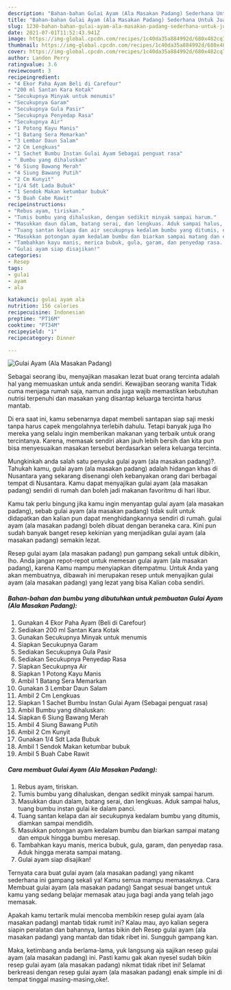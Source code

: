 ```yaml
---
description: "Bahan-bahan Gulai Ayam (Ala Masakan Padang) Sederhana Untuk Jualan"
title: "Bahan-bahan Gulai Ayam (Ala Masakan Padang) Sederhana Untuk Jualan"
slug: 1230-bahan-bahan-gulai-ayam-ala-masakan-padang-sederhana-untuk-jualan
date: 2021-07-01T11:52:43.941Z
image: https://img-global.cpcdn.com/recipes/1c40da35a884992d/680x482cq70/gulai-ayam-ala-masakan-padang-foto-resep-utama.jpg
thumbnail: https://img-global.cpcdn.com/recipes/1c40da35a884992d/680x482cq70/gulai-ayam-ala-masakan-padang-foto-resep-utama.jpg
cover: https://img-global.cpcdn.com/recipes/1c40da35a884992d/680x482cq70/gulai-ayam-ala-masakan-padang-foto-resep-utama.jpg
author: Landon Perry
ratingvalue: 3.6
reviewcount: 3
recipeingredient:
- "4 Ekor Paha Ayam Beli di Carefour"
- "200 ml Santan Kara Kotak"
- "Secukupnya Minyak untuk menumis"
- "Secukupnya Garam"
- "Secukupnya Gula Pasir"
- "Secukupnya Penyedap Rasa"
- "Secukupnya Air"
- "1 Potong Kayu Manis"
- "1 Batang Sera Memarkan"
- "3 Lembar Daun Salam"
- "2 Cm Lengkuas"
- "1 Sachet Bumbu Instan Gulai Ayam Sebagai penguat rasa"
- " Bumbu yang dihaluskan"
- "6 Siung Bawang Merah"
- "4 Siung Bawang Putih"
- "2 Cm Kunyit"
- "1/4 Sdt Lada Bubuk"
- "1 Sendok Makan ketumbar bubuk"
- "5 Buah Cabe Rawit"
recipeinstructions:
- "Rebus ayam, tiriskan."
- "Tumis bumbu yang dihaluskan, dengan sedikit minyak sampai harum."
- "Masukkan daun dalam, batang serai, dan lengkuas. Aduk sampai halus, tuang bumbu instan gulai ke dalam panci."
- "Tuang santan kelapa dan air secukupnya kedalam bumbu yang ditumis, diamkan sampai mendidih."
- "Masukkan potongan ayam kedalam bumbu dan biarkan sampai matang dan empuk hingga bumbu meresap."
- "Tambahkan kayu manis, merica bubuk, gula, garam, dan penyedap rasa. Aduk hingga merata sampai matang."
- "Gulai ayam siap disajikan!"
categories:
- Resep
tags:
- gulai
- ayam
- ala

katakunci: gulai ayam ala 
nutrition: 156 calories
recipecuisine: Indonesian
preptime: "PT16M"
cooktime: "PT34M"
recipeyield: "1"
recipecategory: Dinner

---
```



![Gulai Ayam (Ala Masakan Padang)](https://img-global.cpcdn.com/recipes/1c40da35a884992d/680x482cq70/gulai-ayam-ala-masakan-padang-foto-resep-utama.jpg)

Sebagai seorang ibu, menyajikan masakan lezat buat orang tercinta adalah hal yang memuaskan untuk anda sendiri. Kewajiban seorang  wanita Tidak cuma menjaga rumah saja, namun anda juga wajib memastikan kebutuhan nutrisi terpenuhi dan masakan yang disantap keluarga tercinta harus mantab.

Di era  saat ini, kamu sebenarnya dapat membeli santapan siap saji meski tanpa harus capek mengolahnya terlebih dahulu. Tetapi banyak juga lho mereka yang selalu ingin memberikan makanan yang terbaik untuk orang tercintanya. Karena, memasak sendiri akan jauh lebih bersih dan kita pun bisa menyesuaikan masakan tersebut berdasarkan selera keluarga tercinta. 



Mungkinkah anda salah satu penyuka gulai ayam (ala masakan padang)?. Tahukah kamu, gulai ayam (ala masakan padang) adalah hidangan khas di Nusantara yang sekarang disenangi oleh kebanyakan orang dari berbagai tempat di Nusantara. Kamu dapat menyajikan gulai ayam (ala masakan padang) sendiri di rumah dan boleh jadi makanan favoritmu di hari libur.

Kamu tak perlu bingung jika kamu ingin menyantap gulai ayam (ala masakan padang), sebab gulai ayam (ala masakan padang) tidak sulit untuk didapatkan dan kalian pun dapat menghidangkannya sendiri di rumah. gulai ayam (ala masakan padang) boleh dibuat dengan beraneka cara. Kini pun sudah banyak banget resep kekinian yang menjadikan gulai ayam (ala masakan padang) semakin lezat.

Resep gulai ayam (ala masakan padang) pun gampang sekali untuk dibikin, lho. Anda jangan repot-repot untuk memesan gulai ayam (ala masakan padang), karena Kamu mampu menyiapkan ditempatmu. Untuk Anda yang akan membuatnya, dibawah ini merupakan resep untuk menyajikan gulai ayam (ala masakan padang) yang lezat yang bisa Kalian coba sendiri.

<!--inarticleads1-->

##### Bahan-bahan dan bumbu yang dibutuhkan untuk pembuatan Gulai Ayam (Ala Masakan Padang):

1. Gunakan 4 Ekor Paha Ayam (Beli di Carefour)
1. Sediakan 200 ml Santan Kara Kotak
1. Gunakan Secukupnya Minyak untuk menumis
1. Siapkan Secukupnya Garam
1. Sediakan Secukupnya Gula Pasir
1. Sediakan Secukupnya Penyedap Rasa
1. Siapkan Secukupnya Air
1. Siapkan 1 Potong Kayu Manis
1. Ambil 1 Batang Sera Memarkan
1. Gunakan 3 Lembar Daun Salam
1. Ambil 2 Cm Lengkuas
1. Siapkan 1 Sachet Bumbu Instan Gulai Ayam (Sebagai penguat rasa)
1. Ambil  Bumbu yang dihaluskan:
1. Siapkan 6 Siung Bawang Merah
1. Ambil 4 Siung Bawang Putih
1. Ambil 2 Cm Kunyit
1. Gunakan 1/4 Sdt Lada Bubuk
1. Ambil 1 Sendok Makan ketumbar bubuk
1. Ambil 5 Buah Cabe Rawit




<!--inarticleads2-->

##### Cara membuat Gulai Ayam (Ala Masakan Padang):

1. Rebus ayam, tiriskan.
1. Tumis bumbu yang dihaluskan, dengan sedikit minyak sampai harum.
1. Masukkan daun dalam, batang serai, dan lengkuas. Aduk sampai halus, tuang bumbu instan gulai ke dalam panci.
1. Tuang santan kelapa dan air secukupnya kedalam bumbu yang ditumis, diamkan sampai mendidih.
1. Masukkan potongan ayam kedalam bumbu dan biarkan sampai matang dan empuk hingga bumbu meresap.
1. Tambahkan kayu manis, merica bubuk, gula, garam, dan penyedap rasa. Aduk hingga merata sampai matang.
1. Gulai ayam siap disajikan!




Ternyata cara buat gulai ayam (ala masakan padang) yang nikamt sederhana ini gampang sekali ya! Kamu semua mampu memasaknya. Cara Membuat gulai ayam (ala masakan padang) Sangat sesuai banget untuk kamu yang sedang belajar memasak atau juga bagi anda yang telah jago memasak.

Apakah kamu tertarik mulai mencoba membikin resep gulai ayam (ala masakan padang) mantab tidak rumit ini? Kalau mau, ayo kalian segera siapin peralatan dan bahannya, lantas bikin deh Resep gulai ayam (ala masakan padang) yang mantab dan tidak ribet ini. Sungguh gampang kan. 

Maka, ketimbang anda berlama-lama, yuk langsung aja sajikan resep gulai ayam (ala masakan padang) ini. Pasti kamu gak akan nyesel sudah bikin resep gulai ayam (ala masakan padang) nikmat tidak ribet ini! Selamat berkreasi dengan resep gulai ayam (ala masakan padang) enak simple ini di tempat tinggal masing-masing,oke!.

